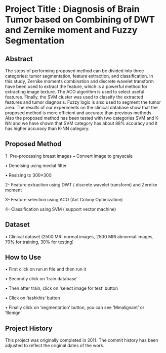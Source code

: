 # Project Title : Diagnosis of Brain Tumor based on Combining of DWT and Zernike moment and Fuzzy Segmentation 

## Abstract
The steps of performing proposed method can be divided into three categories: tumor segmentation, feature extraction, and classification. In this study, Zernike moments combination and discrete wavelet transform have been used to extract the feature, which is a powerful method for extracting image texture. The ACO algorithm is used to select useful features. Finally, the SVM cluster was used to classify the extracted features and tumor diagnosis. Fuzzy logic is also used to segment the tumor area. The results of our experiments on the clinical database show that the proposed method is more efficient and accurate than previous methods. Also the proposed method has been tested with two categories SVM and K-NN and we have shown that SVM category has about 88% accuracy and it has higher accuracy than K-NN category.

## Proposed Method
1- Pre-processing breast images
•	Convert image to grayscale

•	Denoising using medial filter

•	Resizing to 300×300




2- Feature extraction using DWT ( discrete wavelet transform) and Zernike moment

3- Feature selection using ACO (Ant Colony Optimization)

4- Classification using SVM ( support vector machine)




## Dataset

•	Clinical dataset  (2500 MRI normal images, 2500 MRI abnormal images, 70% for training, 30% for testing)


## How to Use

•	First click on run.m ftle and then run it

•	Secondly click on ‘train database’

•	Then after train, click on ‘select image for test’ button

•	Click on ‘tashkhis’ button

•	Finally click on ‘segmentation’ button, you can see ‘Mmalignant’ or ‘Benign’ 





## Project History
This project was originally completed in 2011. The commit history has been adjusted to reflect the original dates of the work.
